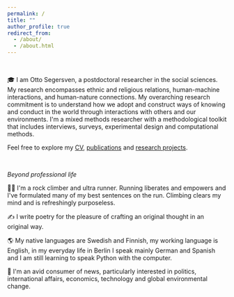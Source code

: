 ```yaml
---
permalink: /
title: ""
author_profile: true
redirect_from: 
  - /about/
  - /about.html
---
```


 


<!--This is my personal page to tell you about myself, my work and showcase my research projects and proposals.-->




<br>


🎓 I am Otto Segersven, a postdoctoral researcher in the social sciences. My research encompasses ethnic and religious relations, human-machine interactions, and human-nature connections. My overarching research commitment is to understand how we adopt and construct ways of knowing and conduct in the world through interactions with others and our environments. I'm a mixed methods researcher with a methodological toolkit that includes interviews, surveys, experimental design and computational methods.




Feel free to explore my [CV](cv/), [publications](/publications/) and [research projects](/projects/).

<br>

*Beyond professional life*


🏃‍♂️ I'm a rock climber and ultra runner. Running liberates and empowers and I've formulated many of my best sentences on the run. Climbing clears my mind and is refreshingly purposeless.


✍️ I write poetry for the pleasure of crafting an original thought in an original way.  <!--Poetry helps me to touch the here and now and perhaps grasp a glimpse of the universal, intersubjective experience.-->


🌎 My native languages are Swedish and Finnish, my working language is English, in my everyday life in Berlin I speak mainly German and Spanish and I am still learning to speak Python with the computer.


📰 I'm an avid consumer of news, particularly interested in politics, international affairs, economics, technology and global environmental change.

